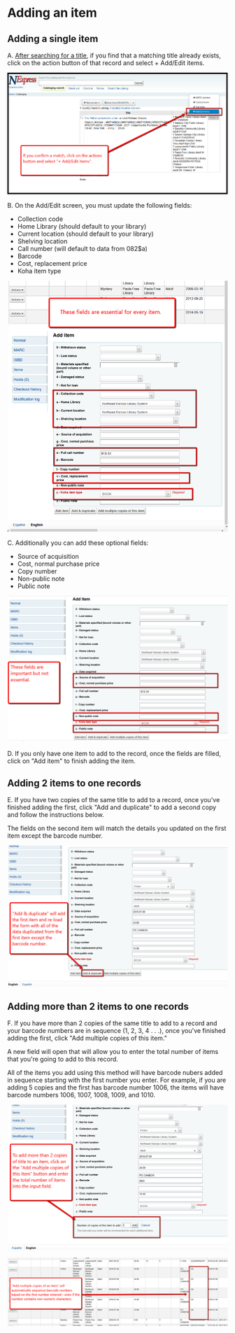 # Adding an item

## Adding a single item

A. [After searching for a title](../searching-for-a-title.md), if you find that a matching title already exists, click on the action button of that record and select + Add/Edit items.

![+Add/edit](../.gitbook/assets/100-adding.png)

B. On the Add/Edit screen, you must update the following fields:

* Collection code
* Home Library (should default to your library)
* Current location (should default to your library)
* Shelving location
* Call number (will default to data from 082$a)
* Barcode
* Cost, replacement price
* Koha item type

![Add item necessary fields](../.gitbook/assets/110-adding.png)

C. Additionally you can add these optional fields:

* Source of acquisition
* Cost, normal purchase price
* Copy number
* Non-public note
* Public note

![Add item optional fields](../.gitbook/assets/120-adding.png)

D. If you only have one item to add to the record, once the fields are filled, click on "Add item" to finish adding the item.

## Adding 2 items to one records

E. If you have two copies of the same title to add to a record, once you've finished adding the first, click "Add and duplicate" to add a second copy and follow the instructions below.

The fields on the second item will match the details you updated on the first item except the barcode number.

![Duplicate added item](../.gitbook/assets/130-adding.png)

## Adding more than 2 items to one records

F. If you have more than 2 copies of the same title to add to a record and your barcode numbers are in sequence (1, 2, 3, 4 . . .), once you've finished adding the first, click "Add multiple copies of this item."

A new field will open that will allow you to enter the total number of items that you're going to add to this record.

All of the items you add using this method will have barcode nubers added in sequence starting with the first number you enter.  For example, if you are adding 5 copies and the first has barcode number 1006, the items will have barcode numbers 1006, 1007, 1008, 1009, and 1010.

![Add multiple items](../.gitbook/assets/140-adding.png)

![Barcode number sequence](../.gitbook/assets/150-adding.png)
